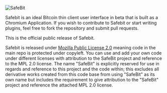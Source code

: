 ![SafeBit](http://safeb.it/wp-content/uploads/2011/09/Safebit-Logo-+-Bitcoin-Evolved.png)
                                                         


Safebit is an ideal Bitcoin thin client user interface in beta that is built as a Chromium Application.
If you wish to contribute to Safebit or start writing plugins, feel free to fork the repository 
and submit pull requests.


This is the official public release of Safebit.

Safebit is released under [Mozilla Public License 2.0](http://www.mozilla.org/MPL/2.0/)
meaning code in the main repo is protected under copyleft.  You can use and add your own code under different licenses with attribution to the SafeBit project and reference to the MPL 2.0 license.  The name "SafeBit" is explicitly reserved for use in regards and reference to this project and the code within;  this excludes all derivative works created from this code base from using "SafeBit" as its own name but includes the requirement to give attribution to the "SafeBit" project and reference the attached MPL 2.0 license.  






